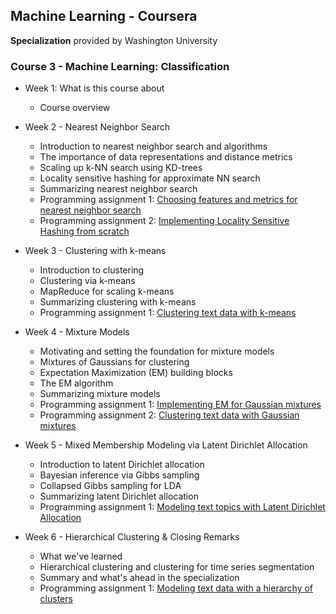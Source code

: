 ## Machine Learning - Coursera
**Specialization** provided by Washington University

### Course 3 - Machine Learning: Classification

- Week 1: What is this course about
  - Course overview
  
- Week 2 - Nearest Neighbor Search
  - Introduction to nearest neighbor search and algorithms
  - The importance of data representations and distance metrics
  - Scaling up k-NN search using KD-trees
  - Locality sensitive hashing for approximate NN search
  - Summarizing nearest neighbor search
  - Programming assignment 1: [Choosing features and metrics for nearest neighbor search](https://github.com/bhunkeler/DataScienceCoursera/blob/master/Machine%20Learning%20-%20Washington%20University/004_Machine_Learning_Clustering_Retrieval/week2/Programming%20Assignment/0_nearest-neighbors-features-and-metrics_blank.ipynb)
  - Programming assignment 2: [Implementing Locality Sensitive Hashing from scratch](https://github.com/bhunkeler/DataScienceCoursera/blob/master/Machine%20Learning%20-%20Washington%20University/004_Machine_Learning_Clustering_Retrieval/week2/Programming%20Assignment/1_nearest-neighbors-lsh-implementation_blank.ipynb)

- Week 3 - Clustering with k-means
  - Introduction to clustering
  - Clustering via k-means
  - MapReduce for scaling k-means
  - Summarizing clustering with k-means
  - Programming assignment 1: [Clustering text data with k-means](https://github.com/bhunkeler/DataScienceCoursera/blob/master/Machine%20Learning%20-%20Washington%20University/004_Machine_Learning_Clustering_Retrieval/week3/Programming%20Assignment/2_kmeans-with-text-data_blank.ipynb)

- Week 4 - Mixture Models
  - Motivating and setting the foundation for mixture models 
  - Mixtures of Gaussians for clustering
  - Expectation Maximization (EM) building blocks
  - The EM algorithm
  - Summarizing mixture models
  - Programming assignment 1: [Implementing EM for Gaussian mixtures](https://github.com/bhunkeler/DataScienceCoursera/blob/master/Machine%20Learning%20-%20Washington%20University/004_Machine_Learning_Clustering_Retrieval/week4/Programming%20Assignment/3_em-for-gmm_blank.ipynb)
  - Programming assignment 2: [Clustering text data with Gaussian mixtures](https://github.com/bhunkeler/DataScienceCoursera/blob/master/Machine%20Learning%20-%20Washington%20University/004_Machine_Learning_Clustering_Retrieval/week4/Programming%20Assignment/4_em-with-text-data_blank.ipynb)
  
- Week 5 - Mixed Membership Modeling via Latent Dirichlet Allocation
  - Introduction to latent Dirichlet allocation 
  - Bayesian inference via Gibbs sampling
  - Collapsed Gibbs sampling for LDA
  - Summarizing latent Dirichlet allocation
  - Programming assignment 1: [Modeling text topics with Latent Dirichlet Allocation](https://github.com/bhunkeler/DataScienceCoursera/blob/master/Machine%20Learning%20-%20Washington%20University/004_Machine_Learning_Clustering_Retrieval/week5/Programming%20Assignment/5_lda_blank.ipynb)

- Week 6 - Hierarchical Clustering & Closing Remarks
  - What we've learned
  - Hierarchical clustering and clustering for time series segmentation
  - Summary and what's ahead in the specialization  
  - Programming assignment 1: [Modeling text data with a hierarchy of clusters](xxx)

  
  
  
  
  
